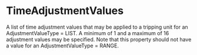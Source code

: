 TimeAdjustmentValues
====================

A list of time adjustment values that may be applied to a tripping unit for an AdjustmentValueType = LIST. A minimum of 1 and a maximum of 16 adjustment values may be specified. Note that this property should not have a value for an  AdjustmentValueType = RANGE.
